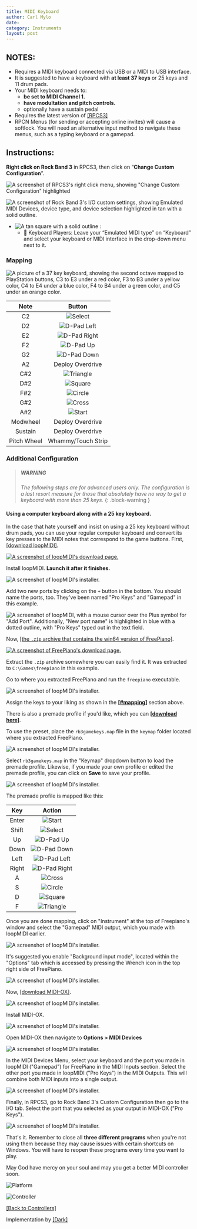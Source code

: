 ```yaml
---
title: MIDI Keyboard
author: Carl Mylo
date: 
category: Instruments
layout: post
---
```


## NOTES:

* Requires a MIDI keyboard connected via USB or a MIDI to USB interface.
* It is suggested to have a keyboard with **at least 37 keys** or 25 keys and 11 drum pads.
* Your MIDI keyboard needs to:
	* **be set to MIDI Channel 1.**
	* **have modultation and pitch controls.**
	* optionally have a sustain pedal
* Requires the latest version of [[RPCS3]](https://rpcs3.net/download)
* RPCN Menus (for sending or accepting online invites) will cause a softlock. You will need an alternative input method to navigate these menus, such as a typing keyboard or a gamepad.

## Instructions:

**Right click on Rock Band 3** in RPCS3, then click on “**Change Custom Configuration**”.  

![A screenshot of RPCS3's right click menu, showing "Change Custom Configuration" highlighted](https://raw.githubusercontent.com/carlmylo/rpcs3guidetesting/main/assets/images/cust/rpcs3customconfigchange.png "Change Custom Configuration")

![A screenshot of Rock Band 3's I/O custom settings, showing Emulated MIDI Devices, device type, and device selection highlighted in tan with a solid outline.](https://raw.githubusercontent.com/carlmylo/rpcs3guidetesting/main/assets/images/cust/iod.png "I/O")
* ![A tan square with a solid outline](https://raw.githubusercontent.com/carlmylo/rpcs3guidetesting/main/assets/images/cust/smalltan.png "Tan Square") : 
	* 🎹 Keyboard Players: Leave your “Emulated MIDI type” on “Keyboard” and select your keyboard or MIDI interface in the drop-down menu next to it.

### Mapping

![A picture of a 37 key keyboard, showing the second octave mapped to PlayStation buttons, C3 to E3 under a red color, F3 to B3 under a yellow color, C4 to E4 under a blue color, F4 to B4 under a green color, and C5 under an orange color.](https://raw.githubusercontent.com/carlmylo/rpcs3guidetesting/main/assets/images/midi/keysctrl.png "MIDI Keyboard Reference")

| **Note** | **Button** |
|:--------:|:-------------------:|
| C2 | ![Select](https://raw.githubusercontent.com/carlmylo/rpcs3guidetesting/main/assets/images/btns/ctrls/ps3/sel.png "Select") |
| D2 | ![D-Pad Left](https://raw.githubusercontent.com/carlmylo/rpcs3guidetesting/main/assets/images/btns/ctrls/ps3/dl.png "D-Pad Left") |
| E2 | ![D-Pad Right](https://raw.githubusercontent.com/carlmylo/rpcs3guidetesting/main/assets/images/btns/ctrls/ps3/dr.png "D-Pad Right") |
| F2 | ![D-Pad Up](https://raw.githubusercontent.com/carlmylo/rpcs3guidetesting/main/assets/images/btns/ctrls/ps3/du.png "D-Pad Up") |
| G2 | ![D-Pad Down](https://raw.githubusercontent.com/carlmylo/rpcs3guidetesting/main/assets/images/btns/ctrls/ps3/dd.png "D-Pad Down") |
| A2 | Deploy Overdrive |
| C#2 | ![Triangle](https://raw.githubusercontent.com/carlmylo/rpcs3guidetesting/main/assets/images/btns/ctrls/ps3/t.png "Triangle") |
| D#2 | ![Square](https://raw.githubusercontent.com/carlmylo/rpcs3guidetesting/main/assets/images/btns/ctrls/ps3/s.png "Square") |
| F#2 | ![Circle](https://raw.githubusercontent.com/carlmylo/rpcs3guidetesting/main/assets/images/btns/ctrls/ps3/o.png "Circle") |
| G#2 | ![Cross](https://raw.githubusercontent.com/carlmylo/rpcs3guidetesting/main/assets/images/btns/ctrls/ps3/x.png "Cross") |
| A#2 | ![Start](https://raw.githubusercontent.com/carlmylo/rpcs3guidetesting/main/assets/images/btns/ctrls/ps3/sta.png "Start") |
| Modwheel | Deploy Overdrive |
| Sustain | Deploy Overdrive |
| Pitch Wheel | Whammy/Touch Strip |

### Additional Configuration

> ##### WARNING
>
> _The following steps are for advanced users only. The configuration is a last resort measure for those that absolutely have no way to get a keyboard with more than 25 keys._
{: .block-warning  }

#### Using a computer keyboard along with a 25 key keyboard.

In the case that hate yourself and insist on using a 25 key keyboard without drum pads, you can use your regular computer keyboard and convert its key presses to the MIDI notes that correspond to the game buttons.
First, [[download loopMIDI]](https://www.tobias-erichsen.de/software/loopmidi.html).

[![A screenshot of loopMIDI's download page.](https://raw.githubusercontent.com/carlmylo/rpcs3guidetesting/main/assets/images/instruments/midictrlloopMIDIdl.png)](https://www.tobias-erichsen.de/software/loopmidi.html "Tobias Erichsen - loopMIDI")

Install loopMIDI. **Launch it after it finishes.**

![A screenshot of loopMIDI's installer.](https://raw.githubusercontent.com/carlmylo/rpcs3guidetesting/main/assets/images/instruments/midictrlloopMIDIinst.png "loopMIDI Setup")

Add two new ports by clicking on the `+` button in the bottom. You should name the ports, too. They've been named "Pro Keys" and "Gamepad" in this example.

![A screenshot of loopMIDI, with a mouse cursor over the Plus symbol for "Add Port". Additionally, "New port name" is highlighted in blue with a dotted outline, with "Pro Keys" typed out in the text field.](https://raw.githubusercontent.com/carlmylo/rpcs3guidetesting/main/assets/images/instruments/midictrlloopMIDIaddport.png "loopMIDI")

Now, [[the `.zip` archive that contains the win64 version of FreePiano]](https://freepiano.tiwb.com/en/).

[![A screenshot of FreePiano's download page.](https://raw.githubusercontent.com/carlmylo/rpcs3guidetesting/main/assets/images/instruments/midictrlfreepnodl.png)](https://freepiano.tiwb.com/en/ "FreePiano | Advanced virtual MIDI keyboard")

Extract the `.zip` archive somewhere you can easily find it. It was extracted to `C:\Games\freepiano` in this example.

Go to where you extracted FreePiano and run the `freepiano` executable.

![A screenshot of loopMIDI's installer.](https://raw.githubusercontent.com/carlmylo/rpcs3guidetesting/main/assets/images/instruments/midictrlfreepnodir.png "freepiano.exe")

Assign the keys to your liking as shown in the [**[#mapping]**](#mapping) section above.

There is also a premade profile if you'd like, which you can [**[download here]**](https://github.com/carlmylo/rpcs3guidetesting/raw/main/instrument-repo/rb3gamekeys.map).

To use the preset, place the `rb3gamekeys.map` file in the `keymap` folder located where you extracted FreePiano.

![A screenshot of loopMIDI's installer.](https://raw.githubusercontent.com/carlmylo/rpcs3guidetesting/main/assets/images/instruments/midictrlfreepnopreset.png "keymap")

Select `rb3gamekeys.map` in the "Keymap" dropdown button to load the premade profile. Likewise, if you made your own profile or edited the premade profile, you can click on **Save** to save your profile.

![A screenshot of loopMIDI's installer.](https://raw.githubusercontent.com/carlmylo/rpcs3guidetesting/main/assets/images/instruments/midictrlfreepnoselpres.png "rb3gamekeys.map")

The premade profile is mapped like this:

| **Key** | **Action** |
|:--------:|:-------------------:|
| Enter | ![Start](https://raw.githubusercontent.com/carlmylo/rpcs3guidetesting/main/assets/images/btns/ctrls/ps3/sta.png "Start") |
| Shift | ![Select](https://raw.githubusercontent.com/carlmylo/rpcs3guidetesting/main/assets/images/btns/ctrls/ps3/sel.png "Select") |
| Up | ![D-Pad Up](https://raw.githubusercontent.com/carlmylo/rpcs3guidetesting/main/assets/images/btns/ctrls/ps3/du.png "D-Pad Up") |
| Down | ![D-Pad Down](https://raw.githubusercontent.com/carlmylo/rpcs3guidetesting/main/assets/images/btns/ctrls/ps3/dd.png "D-Pad Down") |
| Left | ![D-Pad Left](https://raw.githubusercontent.com/carlmylo/rpcs3guidetesting/main/assets/images/btns/ctrls/ps3/dl.png "D-Pad Left") |
| Right | ![D-Pad Right](https://raw.githubusercontent.com/carlmylo/rpcs3guidetesting/main/assets/images/btns/ctrls/ps3/dr.png "D-Pad Right") |
| A | ![Cross](https://raw.githubusercontent.com/carlmylo/rpcs3guidetesting/main/assets/images/btns/ctrls/ps3/x.png "Cross") |
| S | ![Circle](https://raw.githubusercontent.com/carlmylo/rpcs3guidetesting/main/assets/images/btns/ctrls/ps3/o.png "Circle") |
| D | ![Square](https://raw.githubusercontent.com/carlmylo/rpcs3guidetesting/main/assets/images/btns/ctrls/ps3/s.png "Square") |
| F | ![Triangle](https://raw.githubusercontent.com/carlmylo/rpcs3guidetesting/main/assets/images/btns/ctrls/ps3/t.png "Triangle") |


Once you are done mapping, click on "Instrument" at the top of Freepiano's window and select the "Gamepad" MIDI output, which you made with loopMIDI earlier.

![A screenshot of loopMIDI's installer.](https://raw.githubusercontent.com/carlmylo/rpcs3guidetesting/main/assets/images/instruments/midictrlfreepnoout.png "Gamepad")

It's suggested you enable "Background input mode", located within the "Options" tab which is accessed by pressing the Wrench icon in the top right side of FreePiano.

![A screenshot of loopMIDI's installer.](https://raw.githubusercontent.com/carlmylo/rpcs3guidetesting/main/assets/images/instruments/midictrlfreepnoback.png "Background input mode")

Now, [[download MIDI-OX]](http://www.midiox.com/?http://www.midiox.com/moxdown.htm).

![A screenshot of loopMIDI's installer.](https://raw.githubusercontent.com/carlmylo/rpcs3guidetesting/main/assets/images/instruments/midictrlloopMIDIdl.png "loopMIDI Setup")

Install MIDI-OX.

![A screenshot of loopMIDI's installer.](https://raw.githubusercontent.com/carlmylo/rpcs3guidetesting/main/assets/images/instruments/midictrlloopMIDIdl.png "loopMIDI Setup")

Open MIDI-OX then navigate to **Options > MIDI Devices**

![A screenshot of loopMIDI's installer.](https://raw.githubusercontent.com/carlmylo/rpcs3guidetesting/main/assets/images/instruments/midictrlloopMIDIdl.png "loopMIDI Setup")

In the MIDI Devices Menu, select your keyboard and the port you made in loopMIDI ("Gamepad") for FreePiano in the MIDI Inputs section.
Select the other port you made in loopMIDI ("Pro Keys") in the MIDI Outputs. This will combine both MIDI inputs into a single output.

![A screenshot of loopMIDI's installer.](https://raw.githubusercontent.com/carlmylo/rpcs3guidetesting/main/assets/images/instruments/midictrlloopMIDIdl.png "loopMIDI Setup")

Finally, in RPCS3, go to Rock Band 3's Custom Configuration then go to the I/O tab. Select the port that you selected as your output in MIDI-OX ("Pro Keys").

![A screenshot of loopMIDI's installer.](https://raw.githubusercontent.com/carlmylo/rpcs3guidetesting/main/assets/images/instruments/midictrlloopMIDIdl.png "loopMIDI Setup")

That's it. Remember to close all **three different programs** when you're not using them because they may cause issues with certain shortcuts on Windows.
You will have to reopen these programs every time you want to play.

May God have mercy on your soul and may you get a better MIDI controller soon.

![Platform](https://raw.githubusercontent.com/carlmylo/rpcs3guidetesting/main/assets/images/instruments/plat/midi.png "Platform") 

![Controller](https://raw.githubusercontent.com/carlmylo/rpcs3guidetesting/main/assets/images/instruments/cont/midikeyscontroller.png "Controller") 

[[Back to Controllers]](https://rb3pc.milohax.org/english/controllers/)

Implementation by [[Dark]](https://dark.ski/)